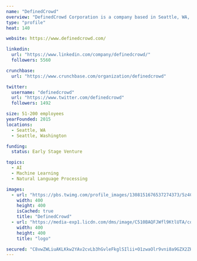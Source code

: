 ```yaml
---
name: "DefinedCrowd"
overview: "DefinedCrowd Corporation is a company based in Seattle, WA, USA, with R&amp;D centers in Lisbon and Porto, Portugal, and Tokyo, Japan.  We offer efficient data workflows that enable data scientists to collect, synthesize, enrich and structure training data. We do this by combining human-in-the-loop, automatic tools, and machine learning capabilities to accelerate enterprise machine learning and Artificial Intelligence initiatives training and modeling. Our value proposition is 95-98% quality, speed (5-10x faster than competition) and scale (70 languages and dialects covered).  With strong expertise in speech and natural language processing technologies, the company has been serving top AI companies and Fortune 500 companies since day one."
type: "profile"
heat: 140

website: https://www.definedcrowd.com/

linkedin:
  url: "https://www.linkedin.com/company/definedcrowd/"
  followers: 5560

crunchbase:
  url: "https://www.crunchbase.com/organization/definedcrowd"

twitter:
  username: "definedcrowd"
  url: "https://www.twitter.com/definedcrowd"
  followers: 1492

size: 51-200 employees
yearFounded: 2015
locations:
  - Seattle, WA
  - Seattle, Washington

funding:
  status: Early Stage Venture

topics:
  - AI
  - Machine Learning
  - Natural Language Processing

images:
  - url: "https://pbs.twimg.com/profile_images/1308151676537274373/5z4CP4P4_400x400.jpg"
    width: 400
    height: 400
    isCached: true
    title: "DefinedCrowd"
  - url: "https://media-exp1.licdn.com/dms/image/C510BAQFJWfl9KtlUTA/company-logo_200_200/0?e=1594857600&v=beta&t=ctokgOnNLdzzaX66yPSL2x3sQUVh5Wz-B7daU1pk_-Y"
    width: 400
    height: 400
    title: "logo"

secured: "C8vwZWLiuAKLKkw2YAv2cvLb3hGvleFkglSIlii+O1zwaOlr9vni8a9GZX2ZHzRLxoh281yifN0xRvYWT6aQjgVIASDu8qFlsFpiDsvRPCc5C43tMAHpPM13BokZt6m4wgoqoM1rcB5la4bq8ZhGJW7CTg6XT/H8cEg1cdzAAUd4s8Prkuf2lR0kudSs3lkMmxYPmxN3gUC0eSK/iXnUAh5vHi7uIG4IffYxS4a3DWaGqE9skMR9uHA07zhZEIvcvpCarNVZess41piHIxEeskM5DoWCjXc6ajm0o6Tc2gtXs7k62SQJrFd1LxoYS132t89ADNHsP7tRmSKsVJ90zOkm8jbV0ywXLS5nNwnqFXkKH13dsh81jfIlMjO9/4A3horvhdOGEjIYxTsZitcpMMauKIgf265cukff9ceooHs=;eN2AGVd3DVQ1fEYB/i5g/g=="
---
```


